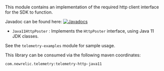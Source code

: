 This module contains an implementation of the required http client interface for the SDK to function.

Javadoc can be found here: [![Javadocs][javadoc-image]][javadoc-url]

* `Java11HttpPoster` : Implements the `HttpPoster` interface, using Java 11 JDK classes.

See the `telemetry-examples` module for sample usage.

This library can be consumed via the following maven coordinates:

`com.newrelic.telemetry:telemetry-http-java11`

[javadoc-image]: https://www.javadoc.io/badge/com.newrelic.telemetry/telemetry-http-java11.svg
[javadoc-url]: https://www.javadoc.io/doc/com.newrelic.telemetry/telemetry-http-java11